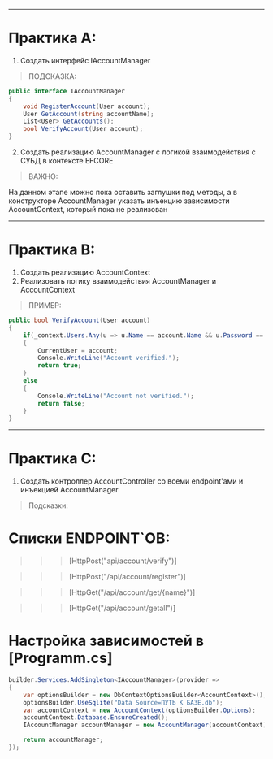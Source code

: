 
---
# Практика А:

1. Создать интерфейс IAccountManager

> ПОДСКАЗКА:

```C#
public interface IAccountManager
{
    void RegisterAccount(User account); 
    User GetAccount(string accountName);
    List<User> GetAccounts(); 
    bool VerifyAccount(User account);
}
```

2. Создать реализацию AccountManager с логикой взаимодействия с СУБД в контексте EFCORE

> ВАЖНО: 

На данном этапе можно пока оставить заглушки под методы, а в конструкторе AccountManager указать инъекцию зависимости AccountContext, который пока не реализован
 
--- 
# Практика B: 
1. Создать реализацию AccountContext
2. Реализовать логику взаимодействия AccountManager и  AccountContext
> ПРИМЕР:
```C#
public bool VerifyAccount(User account)
{
    if(_context.Users.Any(u => u.Name == account.Name && u.Password == account.Password))
    {
        CurrentUser = account;
        Console.WriteLine("Account verified.");
        return true;    
    }
    else 
    {
        Console.WriteLine("Account not verified.");
        return false; 
    }    
}
``` 
--- 
# Практика C:

1. Создать контроллер AccountController со всеми endpoint'ами и инъекцией AccountManager



> Подсказки:


# Списки ENDPOINT`ОВ:


>>> [HttpPost("api/account/verify")]      

>>> [HttpPost("/api/account/register")]   

>>> [HttpGet("/api/account/get/{name}")] 

>>> [HttpGet("/api/account/getall")]



# Настройка зависимостей в [Programm.cs]
```C#
builder.Services.AddSingleton<IAccountManager>(provider =>
{
    var optionsBuilder = new DbContextOptionsBuilder<AccountContext>();
    optionsBuilder.UseSqlite("Data Source=ПУТЬ К БАЗЕ.db"); 
    var accountContext = new AccountContext(optionsBuilder.Options);
    accountContext.Database.EnsureCreated();  
    IAccountManager accountManager = new AccountManager(accountContext);

    return accountManager;
});
```
